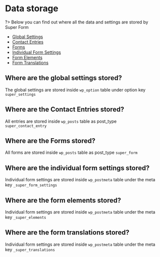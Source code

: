 # Data storage

?> Below you can find out where all the data and settings are stored by Super Form

- [Global Settings](where-are-the-global-settings-stored)
- [Contact Entries](where-are-the-contact-entries-stored)
- [Forms](where-are-the-forms-stored)
- [Individual Form Settings](where-are-the-individual-form-settings-stored)
- [Form Elements](where-are-the-form-elements-stored)
- [Form Translations](where-are-the-form-translations-stored)

## Where are the global settings stored?

The global settings are stored inside `wp_option` table under option key `super_settings`

## Where are the Contact Entries stored?

All entries are stored inside `wp_posts` table as post_type `super_contact_entry`

## Where are the Forms stored?

All forms are stored inside `wp_posts` table as post_type `super_form`

## Where are the individual form settings stored?

Individual form settings are stored inside `wp_postmeta` table under the meta key `_super_form_settings`

## Where are the form elements stored?

Individual form settings are stored inside `wp_postmeta` table under the meta key `_super_elements`

## Where are the form translations stored?

Individual form settings are stored inside `wp_postmeta` table under the meta key `_super_translations`
